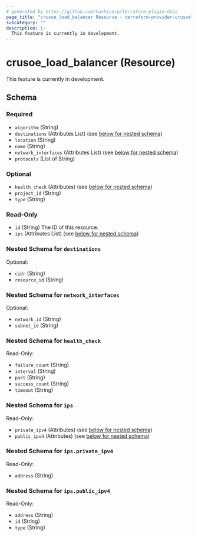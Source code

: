 ```yaml
---
# generated by https://github.com/hashicorp/terraform-plugin-docs
page_title: "crusoe_load_balancer Resource - terraform-provider-crusoe"
subcategory: ""
description: |-
  This feature is currently in development.
---
```


# crusoe_load_balancer (Resource)

This feature is currently in development.



<!-- schema generated by tfplugindocs -->
## Schema

### Required

- `algorithm` (String)
- `destinations` (Attributes List) (see [below for nested schema](#nestedatt--destinations))
- `location` (String)
- `name` (String)
- `network_interfaces` (Attributes List) (see [below for nested schema](#nestedatt--network_interfaces))
- `protocols` (List of String)

### Optional

- `health_check` (Attributes) (see [below for nested schema](#nestedatt--health_check))
- `project_id` (String)
- `type` (String)

### Read-Only

- `id` (String) The ID of this resource.
- `ips` (Attributes List) (see [below for nested schema](#nestedatt--ips))

<a id="nestedatt--destinations"></a>
### Nested Schema for `destinations`

Optional:

- `cidr` (String)
- `resource_id` (String)


<a id="nestedatt--network_interfaces"></a>
### Nested Schema for `network_interfaces`

Optional:

- `network_id` (String)
- `subnet_id` (String)


<a id="nestedatt--health_check"></a>
### Nested Schema for `health_check`

Read-Only:

- `failure_count` (String)
- `interval` (String)
- `port` (String)
- `success_count` (String)
- `timeout` (String)


<a id="nestedatt--ips"></a>
### Nested Schema for `ips`

Read-Only:

- `private_ipv4` (Attributes) (see [below for nested schema](#nestedatt--ips--private_ipv4))
- `public_ipv4` (Attributes) (see [below for nested schema](#nestedatt--ips--public_ipv4))

<a id="nestedatt--ips--private_ipv4"></a>
### Nested Schema for `ips.private_ipv4`

Read-Only:

- `address` (String)


<a id="nestedatt--ips--public_ipv4"></a>
### Nested Schema for `ips.public_ipv4`

Read-Only:

- `address` (String)
- `id` (String)
- `type` (String)

